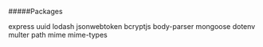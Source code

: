 #####Packages

express
uuid
lodash
jsonwebtoken
bcryptjs
body-parser
mongoose
dotenv
multer
path
mime
mime-types